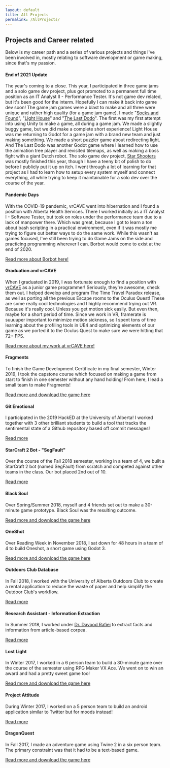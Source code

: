 ```yaml
---
layout: default
title: All Projects
permalink: /AllProjects/
---
```


## Projects and Career related

Below is my career path and a series of various projects and things I've been involved in, mostly relating to software development or game making, since that's my passion.

#### End of 2021 Update
The year's coming to a close. This year, I participated in three game jams and a solo game dev project, plus got promoted to a permanent full time position as an IT Analyst II - Performance Tester. It's not game dev related, but it's been good for the interm. Hopefully I can make it back into game dev soon! The game jam games were a blast to make and all three were unique and rather high quality (for a game jam game). I made "[Socks and Found](https://andrewli.itch.io/socks-and-found)", "[Light House](https://dragonchasing.itch.io/light-house)" and "[The Last Dodo](https://struckdown.itch.io/the-last-dodo)". The first was my first attempt into using Unity to make a game, all during a game jam. We made a slightly buggy game, but we did make a complete short experience! Light House was me returning to Godot for a game jam with a brand new team and just making something. We made a short puzzler game about redirecting light. And The Last Dodo was another Godot game where I learned how to use the animation tree player and revisited tilemaps, as well as making a boss fight with a giant Dutch robot. The solo game dev project, [Star Shooters](https://struckdown.itch.io/star-shooters) was mostly finished this year, though I have a teeny bit of polish to do before I publicly put it up on itch. I went through a lot of learning for that project as I had to learn how to setup every system myself and connect everything, all while trying to keep it maintainable for a solo dev over the course of the year.

#### Pandemic Days
With the COVID-19 pandemic, vrCAVE went into hibernation and I found a position with Alberta Health Services. There I worked initially as a IT Analyst I - Software Tester, but took on roles under the performance team due to a lack of manpower there. Which was great, because I got to learn a ton about bash scripting in a practical environment, even if it was mostly me trying to figure out better ways to do the same work. While this wasn't as games focused, I've still been trying to do Game Jams on the side and practicing programming wherever I can. Borbot would come to exist at the end of 2020.

[Read more about Borbot here!](/Borbot)

#### Graduation and vrCAVE
When I graduated in 2019, I was fortunate enough to find a position with [vrCAVE](https://www.vrcave.ca/) as a junior game programmer! Seriously, they're awesome, check them out. I helped develop and program The Time Travel Paradox release, as well as porting all the previous Escape rooms to the Oculus Quest! These are some really cool technologies and I highly recommend trying out VR. Because it's really cool. Unless you get motion sick easily. But even then, maybe for a short period of time. Since we work in VR, framerate is suuuuper important to minimize motion sickness, so I spent tons of time learning about the profiling tools in UE4 and optimizing elements of our game as we ported it to the Oculus Quest to make sure we were hitting that 72+ FPS.

[Read more about my work at vrCAVE here!](/vrCAVE)

#### Fragments
To finish the Game Development Certificate in my final semester, Winter 2019, I took the capstone course which focused on making a game from start to finish in one semester without any hand holding! From here, I lead a small team to make Fragments! 

[Read more and download the game here](/Fragments)

#### Git Emotional
I participated in the 2019 HackED at the University of Alberta! I worked together with 3 other brilliant students to build a tool that tracks the sentimental state of a Github repository based off commit messages!

[Read more](/GitEmotional)

#### StarCraft 2 Bot - "SegFault"
Over the course of the Fall 2018 semester, working in a team of 4, we built a StarCraft 2 bot (named SegFault) from scratch and competed against other teams in the class. Our bot placed 2nd out of 10.

[Read more](/StarCraft2)

#### Black Soul
Over Spring/Summer 2018, myself and 4 friends set out to make a 30-minute game prototype. Black Soul was the resulting outcome.

[Read more and download the game here](/BlackSoul)

#### OneShot
Over Reading Week in November 2018, I sat down for 48 hours in a team of 4 to build Oneshot, a short game using Godot 3.

[Read more and download the game here](/OneShot)

#### Outdoors Club Database
In Fall 2018, I worked with the University of Alberta Outdoors Club to create a rental application to reduce the waste of paper and help simplify the Outdoor Club's workflow.

[Read more](/OutdoorsClub)

#### Research Assistant - Information Extraction
In Summer 2018, I worked under [Dr. Davood Rafiei](https://webdocs.cs.ualberta.ca/~drafiei/) to extract facts and information from article-based corpea.

[Read more](/InformationExtraction)

#### Lost Light
In Winter 2017, I worked in a 6 person team to build a 30-minute game over the course of the semester using RPG Maker VX Ace. We went on to win an award and had a pretty sweet game too!

[Read more and download the game here](/LostLight)

#### Project Attitude
During Winter 2017, I worked on a 5 person team to build an android application similar to Twitter but for moods instead!

[Read more](/ProjectAttitude)

#### DragonQuest
In Fall 2017, I made an adventure game using Twine 2 in a six person team. The primary constraint was that it had to be a text-based game.

[Read more and download the game here](/DragonQuest)